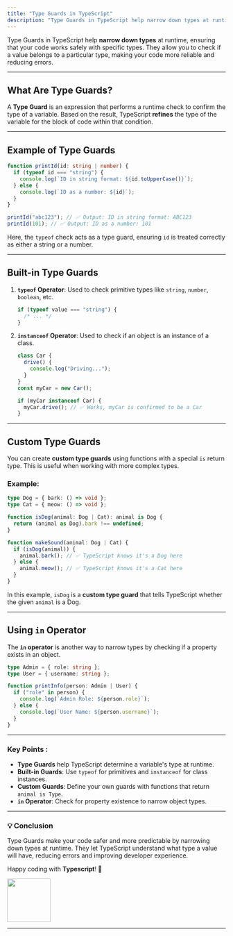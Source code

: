 ```yaml
---
title: "Type Guards in TypeScript"
description: "Type Guards in TypeScript help narrow down types at runtime, ensuring that your code works safely with specific types. They allow you to check if a value belongs to a particular type, making your code more reliable and reducing errors."
---
```


Type Guards in TypeScript help **narrow down types** at runtime, ensuring that your code works safely with specific types. They allow you to check if a value belongs to a particular type, making your code more reliable and reducing errors.

---

## What Are Type Guards?

A **Type Guard** is an expression that performs a runtime check to confirm the type of a variable. Based on the result, TypeScript **refines** the type of the variable for the block of code within that condition.

---

## Example of Type Guards

```typescript
function printId(id: string | number) {
  if (typeof id === "string") {
    console.log(`ID in string format: ${id.toUpperCase()}`);
  } else {
    console.log(`ID as a number: ${id}`);
  }
}

printId("abc123"); // ✅ Output: ID in string format: ABC123
printId(101); // ✅ Output: ID as a number: 101
```

Here, the `typeof` check acts as a type guard, ensuring `id` is treated correctly as either a string or a number.

---

## Built-in Type Guards

1. **`typeof` Operator**: Used to check primitive types like `string`, `number`, `boolean`, etc.

   ```typescript
   if (typeof value === "string") {
     /* ... */
   }
   ```

2. **`instanceof` Operator**: Used to check if an object is an instance of a class.

   ```typescript
   class Car {
     drive() {
       console.log("Driving...");
     }
   }
   const myCar = new Car();

   if (myCar instanceof Car) {
     myCar.drive(); // ✅ Works, myCar is confirmed to be a Car
   }
   ```

---

## Custom Type Guards

You can create **custom type guards** using functions with a special `is` return type. This is useful when working with more complex types.

### Example:

```typescript
type Dog = { bark: () => void };
type Cat = { meow: () => void };

function isDog(animal: Dog | Cat): animal is Dog {
  return (animal as Dog).bark !== undefined;
}

function makeSound(animal: Dog | Cat) {
  if (isDog(animal)) {
    animal.bark(); // ✅ TypeScript knows it's a Dog here
  } else {
    animal.meow(); // ✅ TypeScript knows it's a Cat here
  }
}
```

In this example, `isDog` is a **custom type guard** that tells TypeScript whether the given `animal` is a Dog.

---

## Using `in` Operator

The **`in` operator** is another way to narrow types by checking if a property exists in an object.

```typescript
type Admin = { role: string };
type User = { username: string };

function printInfo(person: Admin | User) {
  if ("role" in person) {
    console.log(`Admin Role: ${person.role}`);
  } else {
    console.log(`User Name: ${person.username}`);
  }
}
```

---

### Key Points :

- **Type Guards** help TypeScript determine a variable's type at runtime.
- **Built-in Guards**: Use `typeof` for primitives and `instanceof` for class instances.
- **Custom Guards**: Define your own guards with functions that return `animal is Type`.
- **`in` Operator**: Check for property existence to narrow object types.

---

### 💡 **Conclusion**

Type Guards make your code safer and more predictable by narrowing down types at runtime. They let TypeScript understand what type a value will have, reducing errors and improving developer experience.

Happy coding with **Typescript**! 🎉

<img src='https://gifdb.com/images/high/laughing-emoji-dancing-585iwufjh8ur44dg.webp'  width="100px"/>

---
